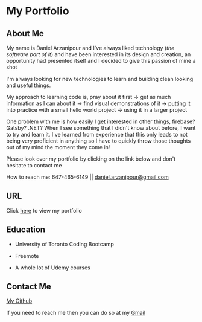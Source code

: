 # My Portfolio

## About Me

My name is Daniel Arzanipour and I've always liked technology (_the software part of it_) and have been interested in its design and creation, an opportunity had presented itself and I decided to give this passion of mine a shot

I'm always looking for new technologies to learn and building clean looking and useful things.

My approach to learning code is, pray about it first -> get as much information as I can about it -> find visual demonstrations of it -> putting it into practice with a small hello world project -> using it in a larger project

One problem with me is how easily I get interested in other things, firebase? Gatsby? .NET? When I see something that I didn't know about before, I want to try and learn it. I've learned from experience that this only leads to not being very proficient in anything so I have to quickly throw those thoughts out of my mind the moment they come in!

Please look over my portfolio by clicking on the link below and don't hesitate to contact me

How to reach me: 647-465-6149 || daniel.arzanipour@gmail.com

## URL

Click [here](https://daniel-arzani-portfolio.netlify.app/) to view my portfolio

## Education

- University of Toronto Coding Bootcamp

- Freemote

- A whole lot of Udemy courses

## Contact Me

[My Github](https://github.com/DanielArzani)

If you need to reach me then you can do so at my [Gmail](mailto:daniel.arzanipour@gmail.com)
